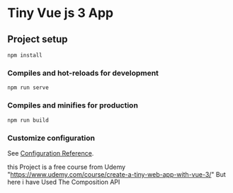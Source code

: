 # Tiny Vue js 3 App

## Project setup
```
npm install
```

### Compiles and hot-reloads for development
```
npm run serve
```

### Compiles and minifies for production
```
npm run build
```

### Customize configuration
See [Configuration Reference](https://cli.vuejs.org/config/).


this Project is a free course from Udemy "https://www.udemy.com/course/create-a-tiny-web-app-with-vue-3/" 
But  here i have Used The Composition API 
